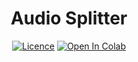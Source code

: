 <div align="center">

<h1>Audio Splitter</h1>

[![Licence](https://img.shields.io/badge/LICENSE-MIT-green.svg?style=for-the-badge)](https://raw.githubusercontent.com/filispeen/audiosplitter_whisper_headless/colab/LICENSE)
[![Open In Colab](https://img.shields.io/badge/Colab-F9AB00?style=for-the-badge&logo=googlecolab&color=525252)](https://colab.research.google.com/github/filispeen/audiosplitter_whisper_headless/blob/main/Audio_Splitter.ipynb)
